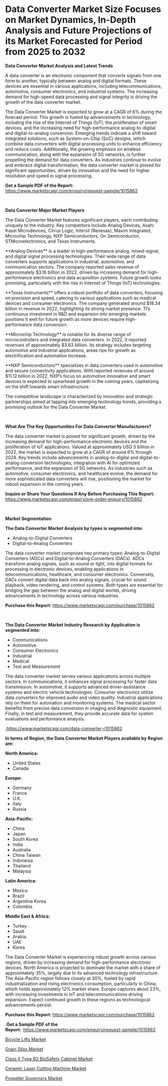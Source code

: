 <p><h1>Data Converter Market Size Focuses on Market Dynamics, In-Depth Analysis and Future Projections of its Market Forecasted for Period from 2025 to 2032</h1></p><p><strong>Data Converter Market Analysis and Latest Trends</strong></p>
<p><p>A data converter is an electronic component that converts signals from one form to another, typically between analog and digital formats. These devices are essential in various applications, including telecommunications, automotive, consumer electronics, and industrial systems. The increasing demand for high-speed data processing and signal integrity is driving the growth of the data converter market.</p><p>The Data Converter Market is expected to grow at a CAGR of 6% during the forecast period. This growth is fueled by advancements in technology, including the rise of the Internet of Things (IoT), the proliferation of smart devices, and the increasing need for high-performance analog-to-digital and digital-to-analog conversion. Emerging trends indicate a shift toward integrated solutions, such as System-on-Chip (SoC) designs, which combine data converters with digital processing units to enhance efficiency and reduce costs. Additionally, the growing emphasis on wireless communication, along with the expansion of 5G networks, is further propelling the demand for data converters. As industries continue to evolve and embrace digital transformation, the data converter market is poised for significant opportunities, driven by innovation and the need for higher resolution and speed in signal processing.</p></p>
<p><strong>Get a Sample PDF of the Report:&nbsp;</strong> <a href="https://www.marketscagr.com/enquiry/request-sample/1015862?utm_campaign=2097&utm_medium=2&utm_source=Github&utm_content=ia&utm_term=10042025&utm_id=data-converter">https://www.marketscagr.com/enquiry/request-sample/1015862</a></p>
<p>&nbsp;</p>
<p><strong>Data Converter Major Market Players</strong></p>
<p><p>The Data Converter Market features significant players, each contributing uniquely to the industry. Key competitors include Analog Devices, Asahi Kasei Microdevices, Cirrus Logic, Intersil (Renesas), Maxim Integrated, Microchip Technology, NXP Semiconductors, On Semiconductor, STMicroelectronics, and Texas Instruments.</p><p>**Analog Devices** is a leader in high-performance analog, mixed-signal, and digital signal processing technologies. Their wide range of data converters supports applications in industrial, automotive, and communication sectors. The company reported sales revenue of approximately $3.16 billion in 2022, driven by increasing demand for high-performance electronics and data acquisition systems. Future growth looks promising, particularly with the rise in Internet of Things (IoT) technologies.</p><p>**Texas Instruments** offers a robust portfolio of data converters, focusing on precision and speed, catering to various applications such as medical devices and consumer electronics. The company generated around $18.34 billion in revenue in 2022, highlighting its strong market presence. TI’s continuous investment in R&D and expansion into emerging markets positions it well for future growth as more devices require high-performance data conversion.</p><p>**Microchip Technology** is notable for its diverse range of microcontrollers and integrated data converters. In 2022, it reported revenues of approximately $3.63 billion. Its strategy includes targeting automotive and industrial applications, areas ripe for growth as electrification and automation increase.</p><p>**NXP Semiconductors** specializes in data converters used in automotive and secure connectivity applications. With reported revenues of around $11.12 billion in 2022, NXP’s focus on automotive innovation and smart devices is expected to spearhead growth in the coming years, capitalizing on the shift towards smart infrastructure.</p><p>The competitive landscape is characterized by innovation and strategic partnerships aimed at tapping into emerging technology trends, providing a promising outlook for the Data Converter Market.</p></p>
<p>&nbsp;</p>
<p><strong>What Are The Key Opportunities For Data Converter Manufacturers?</strong></p>
<p><p>The data converter market is poised for significant growth, driven by the increasing demand for high-performance electronic devices and the proliferation of IoT applications. Valued at approximately USD 5 billion in 2022, the market is expected to grow at a CAGR of around 6% through 2028. Key trends include advancements in analog-to-digital and digital-to-analog conversion technologies, integration with AI for optimized performance, and the expansion of 5G networks. As industries such as automotive, consumer electronics, and healthcare evolve, the demand for more sophisticated data converters will rise, positioning the market for robust expansion in the coming years.</p></p>
<p><strong>Inquire or Share Your Questions If Any Before Purchasing This Report:</strong> <a href="https://www.marketscagr.com/enquiry/pre-order-enquiry/1015862?utm_campaign=2097&utm_medium=2&utm_source=Github&utm_content=ia&utm_term=10042025&utm_id=data-converter">https://www.marketscagr.com/enquiry/pre-order-enquiry/1015862</a></p>
<p>&nbsp;</p>
<p><strong>Market Segmentation</strong></p>
<p><strong>The Data Converter Market Analysis by types is segmented into:</strong></p>
<p><ul><li>Analog-to-Digital Converters</li><li>Digital-to-Analog Converters</li></ul></p>
<p><p>The data converter market comprises two primary types: Analog-to-Digital Converters (ADCs) and Digital-to-Analog Converters (DACs). ADCs transform analog signals, such as sound or light, into digital formats for processing in electronic devices, enabling applications in telecommunications, healthcare, and consumer electronics. Conversely, DACs convert digital data back into analog signals, crucial for sound playback, video rendering, and control systems. Both types are essential for bridging the gap between the analog and digital worlds, driving advancements in technology across various industries.</p></p>
<p><strong>Purchase this Report:&nbsp;</strong><a href="https://www.marketscagr.com/purchase/1015862?utm_campaign=2097&utm_medium=2&utm_source=Github&utm_content=ia&utm_term=10042025&utm_id=data-converter">https://www.marketscagr.com/purchase/1015862</a></p>
<p>&nbsp;</p>
<p><strong>The Data Converter Market Industry Research by Application is segmented into:</strong></p>
<p><ul><li>Communications</li><li>Automotive</li><li>Consumer Electronics</li><li>Industrial</li><li>Medical</li><li>Test and Measurement</li></ul></p>
<p><p>The data converter market serves various applications across multiple sectors. In communications, it enhances signal processing for faster data transmission. In automotive, it supports advanced driver-assistance systems and electric vehicle technologies. Consumer electronics utilize data converters for improved audio and video quality. Industrial applications rely on them for automation and monitoring systems. The medical sector benefits from precise data conversion in imaging and diagnostic equipment. Finally, in test and measurement, they provide accurate data for system evaluations and performance analysis.</p></p>
<p><a href="https://www.marketscagr.com/data-converter-r1015862?utm_campaign=2097&utm_medium=2&utm_source=Github&utm_content=ia&utm_term=10042025&utm_id=data-converter">&nbsp;https://www.marketscagr.com/data-converter-r1015862</a></p>
<p><strong>In terms of Region, the Data Converter Market Players available by Region are:</strong></p>
<p>
    <p> <strong> North America: </strong>
        <ul>
            <li>United States</li>
            <li>Canada</li>
        </ul>
        </p> 
    <p> <strong> Europe: </strong>
        <ul>
            <li>Germany</li>
            <li>France</li>
            <li>U.K.</li>
            <li>Italy</li>
            <li>Russia</li>
        </ul>
        </p> 
    <p> <strong> Asia-Pacific: </strong>
        <ul>
            <li>China</li>
            <li>Japan</li>
            <li>South Korea</li>
            <li>India</li>
            <li>Australia</li>
            <li>China Taiwan</li>
            <li>Indonesia</li>
            <li>Thailand</li>
            <li>Malaysia</li>
        </ul>
        </p> 
    <p> <strong> Latin America: </strong>
        <ul>
            <li>Mexico</li>
            <li>Brazil</li>
            <li>Argentina Korea</li>
            <li>Colombia</li>
        </ul>
        </p> 
    <p> <strong> Middle East & Africa: </strong>
        <ul>
            <li>Turkey</li>
            <li>Saudi</li>
            <li>Arabia</li>
            <li>UAE</li>
            <li>Korea</li>
        </ul>
    </p>
    </p>
<p><p>The Data Converter Market is experiencing robust growth across various regions, driven by increasing demand for high-performance electronic devices. North America is projected to dominate the market with a share of approximately 35%, largely due to its advanced technology infrastructure. The Asia-Pacific region follows closely at 30%, fueled by rapid industrialization and rising electronics consumption, particularly in China, which holds approximately 12% market share. Europe captures about 23%, with increasing investments in IoT and telecommunications driving expansion. Expect continued growth in these regions as technological advancements persist.</p></p>
<p><strong>Purchase this Report: </strong><a href="https://www.marketscagr.com/purchase/1015862?utm_campaign=2097&utm_medium=2&utm_source=Github&utm_content=ia&utm_term=10042025&utm_id=data-converter">https://www.marketscagr.com/purchase/1015862</a></p>
<p>&nbsp;<strong>Get a Sample PDF of the Report:&nbsp;&nbsp;</strong><a href="https://www.marketscagr.com/enquiry/request-sample/1015862?utm_campaign=2097&utm_medium=2&utm_source=Github&utm_content=ia&utm_term=10042025&utm_id=data-converter">https://www.marketscagr.com/enquiry/request-sample/1015862</a></p>
<p><strong></strong></p>
<p><p><a href="https://github.com/danzopachllq/Market-Research-Report-List-1/blob/main/bicycle-lifts-market.md?utm_campaign=2097&utm_medium=2&utm_source=Github&utm_content=ia&utm_term=10042025&utm_id=data-converter">Bicycle Lifts Market</a></p><p><a href="https://github.com/ridchycarlas/Market-Research-Report-List-1/blob/main/grain-silos-market.md?utm_campaign=2097&utm_medium=2&utm_source=Github&utm_content=ia&utm_term=10042025&utm_id=data-converter">Grain Silos Market</a></p><p><a href="https://github.com/fendtdjunawo/Market-Research-Report-List-1/blob/main/class-ii-type-b2-biosafety-cabinet-market.md?utm_campaign=2097&utm_medium=2&utm_source=Github&utm_content=ia&utm_term=10042025&utm_id=data-converter">Class II Type B2 BioSafety Cabinet Market</a></p><p><a href="https://github.com/hadshpinay/Market-Research-Report-List-1/blob/main/ceramic-laser-cutting-machine-market.md?utm_campaign=2097&utm_medium=2&utm_source=Github&utm_content=ia&utm_term=10042025&utm_id=data-converter">Ceramic Laser Cutting Machine Market</a></p><p><a href="https://github.com/catlowdarcys/Market-Research-Report-List-1/blob/main/propeller-governors-market.md?utm_campaign=2097&utm_medium=2&utm_source=Github&utm_content=ia&utm_term=10042025&utm_id=data-converter">Propeller Governors Market</a></p></p>